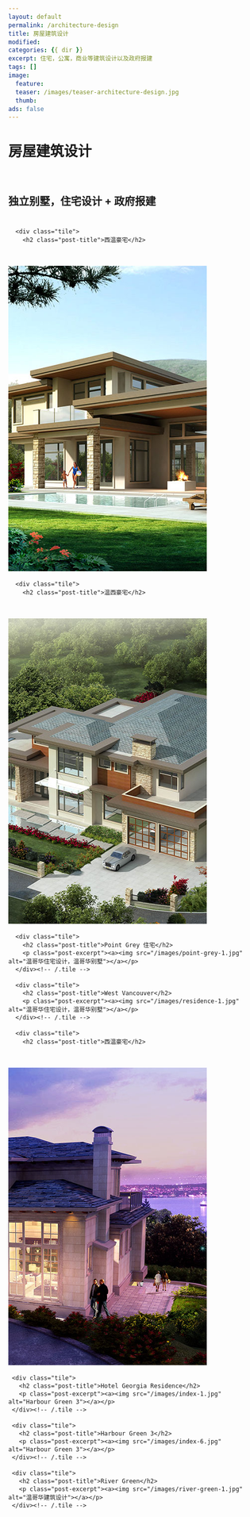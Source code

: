 ```yaml
---
layout: default
permalink: /architecture-design
title: 房屋建筑设计
modified:
categories: {{ dir }}
excerpt: 住宅，公寓，商业等建筑设计以及政府报建
tags: []
image:
  feature:
  teaser: /images/teaser-architecture-design.jpg
  thumb:
ads: false  
---
```


<div class="page-lead" style="background-image:url(/images/wood-texture-1600x800.jpg)">
  <div class="wrap page-lead-content">
    <h1>房屋建筑设计</h1>
    <h2>独立别墅，住宅设计 + 政府报建</h2>
  </div><!-- /.page-lead-content -->
</div><!-- /.page-lead -->

<div id="page-wrapper">
      <!--[if lt IE 9]><div class="upgrade notice-warning"><strong>Your browser is quite old!</strong> Why not <a href="http://whatbrowser.org/">upgrade to a newer one</a> to better enjoy this site?</div><![endif]-->

<div id="main" role="main">
  <div class="wrap">
    <div class="page-title">
    <h1></h1>
    </div>

<div class="archive-wrap">
  <div class="page-content">

      <div class="tile">
        <h2 class="post-title">西温豪宅</h2>
        <p class="post-excerpt"><a><img src="/images/Groveland_02.jpg" alt="西温哥华住宅设计，西温哥华别墅"></a></p>
      </div><!-- /.tile -->

      <div class="tile">
        <h2 class="post-title">温西豪宅</h2>
        <p class="post-excerpt"><a><img src="/images/index-2.jpg" alt="温哥华西区豪华住宅设计，温哥华西区别墅"></a></p>
      </div><!-- /.tile -->

      <div class="tile">
        <h2 class="post-title">Point Grey 住宅</h2>
        <p class="post-excerpt"><a><img src="/images/point-grey-1.jpg" alt="温哥华住宅设计，温哥华别墅"></a></p>
      </div><!-- /.tile -->

      <div class="tile">
        <h2 class="post-title">West Vancouver</h2>
        <p class="post-excerpt"><a><img src="/images/residence-1.jpg" alt="温哥华住宅设计，温哥华别墅"></a></p>
      </div><!-- /.tile -->

      <div class="tile">
        <h2 class="post-title">西温豪宅</h2>
        <p class="post-excerpt"><a><img src="/images/residence-2.jpg" alt="西温哥华住宅设计，西温哥华别墅"></a></p>
     </div><!-- /.tile -->

     <div class="tile">
       <h2 class="post-title">Hotel Georgia Residence</h2>
       <p class="post-excerpt"><a><img src="/images/index-1.jpg" alt="Harbour Green 3"></a></p>
     </div><!-- /.tile -->

     <div class="tile">
       <h2 class="post-title">Harbour Green 3</h2>
       <p class="post-excerpt"><a><img src="/images/index-6.jpg" alt="Harbour Green 3"></a></p>
     </div><!-- /.tile -->

     <div class="tile">
       <h2 class="post-title">River Green</h2>
       <p class="post-excerpt"><a><img src="/images/river-green-1.jpg" alt="温哥华建筑设计"></a></p>
     </div><!-- /.tile -->

  </div><!-- /.page-content -->
</div><!-- /.archive-wrap -->
</div><!-- /wrap -->
</div><!-- /main -->
</div> <!-- /page-wrapper -->
